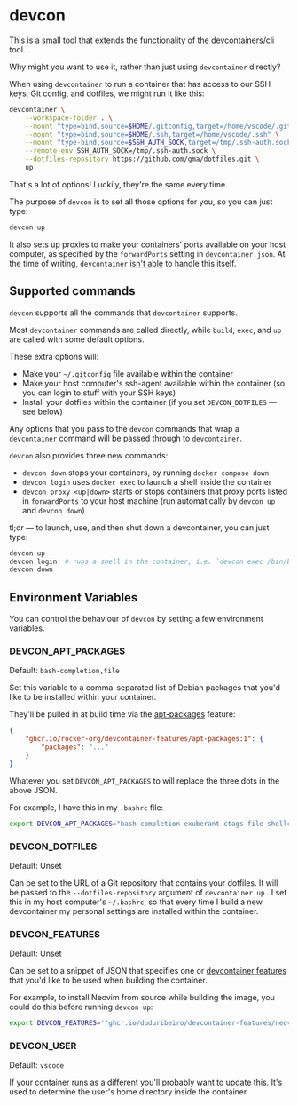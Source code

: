 devcon
======

This is a small tool that extends the functionality of the [devcontainers/cli]
tool.

Why might you want to use it, rather than just using `devcontainer` directly?

When using `devcontainer` to run a container that has access to our SSH keys,
Git config, and dotfiles, we might run it like this:

```sh
devcontainer \
    --workspace-folder . \
    --mount "type=bind,source=$HOME/.gitconfig,target=/home/vscode/.gitconfig" \
    --mount "type=bind,source=$HOME/.ssh,target=/home/vscode/.ssh" \
    --mount "type-bind,source=$SSH_AUTH_SOCK,target=/tmp/.ssh-auth.sock" \
    --remote-env SSH_AUTH_SOCK=/tmp/.ssh-auth.sock \
    --dotfiles-repository https://github.com/gma/dotfiles.git \
    up
```

That's a lot of options! Luckily, they're the same every time.

The purpose of `devcon` is to set all those options for you, so you can just
type:

```sh
devcon up
```

It also sets up proxies to make your containers' ports available on your host
computer, as specified by the `forwardPorts` setting in `devcontainer.json`. At
the time of writing, `devcontainer` [isn't able] to handle this itself.

[isn't able]: https://github.com/devcontainers/cli/issues/22

## Supported commands

`devcon` supports all the commands that `devcontainer` supports.

Most `devcontainer` commands are called directly, while `build`, `exec`, and
`up` are called with some default options.

These extra options will:

- Make your `~/.gitconfig` file available within the container
- Make your host computer's ssh-agent available within the container (so you
  can login to stuff with your SSH keys)
- Install your dotfiles within the container (if you set `DEVCON_DOTFILES` —
  see below)

Any options that you pass to the `devcon` commands that wrap a `devcontainer`
command will be passed through to `devcontainer`. 

`devcon` also provides three new commands:

- `devcon down` stops your containers, by running `docker compose down`
- `devcon login` uses `docker exec` to launch a shell inside the container
- `devcon proxy <up|down>` starts or stops containers that proxy ports listed
  in `forwardPorts` to your host machine (run automatically by `devcon up` and
  `devcon down`)

tl;dr — to launch, use, and then shut down a devcontainer, you can just type:

```sh
devcon up
devcon login  # runs a shell in the container, i.e. `devcon exec /bin/bash`
devcon down
```

Environment Variables
---------------------

You can control the behaviour of `devcon` by setting a few environment
variables.

### DEVCON_APT_PACKAGES

Default: `bash-completion,file`

Set this variable to a comma-separated list of Debian packages that you'd like
to be installed within your container.

They'll be pulled in at build time via the [apt-packages] feature:

```json
{
    "ghcr.io/rocker-org/devcontainer-features/apt-packages:1": {
        "packages": "..."
    }
}
```

Whatever you set `DEVCON_APT_PACKAGES` to will replace the three dots in the
above JSON.

For example, I have this in my `.bashrc` file:

```sh
export DEVCON_APT_PACKAGES="bash-completion exuberant-ctags file shellcheck"
```

### DEVCON_DOTFILES

Default: Unset

Can be set to the URL of a Git repository that contains your dotfiles. It will
be passed to the `--dotfiles-repository` argument of `devcontainer up` . I set
this in my host computer's `~/.bashrc`, so that every time I build a new
devcontainer my personal settings are installed within the container.

### DEVCON_FEATURES

Default: Unset

Can be set to a snippet of JSON that specifies one or [devcontainer features]
that you'd like to be used when building the container.

For example, to install Neovim from source while building the image, you could
do this before running `devcon up`:

```sh
export DEVCON_FEATURES='"ghcr.io/duduribeiro/devcontainer-features/neovim:1": {}'
```

### DEVCON_USER

Default: `vscode`

If your container runs as a different you'll probably want to update this. It's
used to determine the user's home directory inside the container.

[devcontainers/cli]: https://github.com/devcontainers/cli
[devcontainer feature]: https://containers.dev/features
[devcontainer features]: https://containers.dev/features
[apt-packages]: https://github.com/rocker-org/devcontainer-features/tree/main/src/apt-packages
